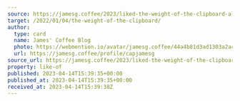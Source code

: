 ```yaml
---
source: https://jamesg.coffee/2023/liked-the-weight-of-the-clipboard-alejandro-ar-kinduff
target: /2022/01/04/the-weight-of-the-clipboard/
author:
  type: card
  name: James' Coffee Blog
  photo: https://webmention.io/avatar/jamesg.coffee/44a4b81d3ad1303a2acd54e82a33c5333b80a611e540f4971bcb5fd93096c352.jpg
  url: https://jamesg.coffee/profile/capjamesg
source_url: https://jamesg.coffee/2023/liked-the-weight-of-the-clipboard-alejandro-ar-kinduff
property: like-of
published: 2023-04-14T15:39:35+00:00
published_at: 2023-04-14T15:39:35+00:00
received_at: 2023-04-14T15:39:38Z
---
```


